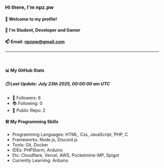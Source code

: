 
<h3><b>Hi there, I'm npz.pw</b></h3>
<h4>👋 Welcome to my profile!</h4>
<h4>👀 I'm Student, Developer and Gamer</h4>

<h4>📫 Email: <a href="mailto:npzpw@gmail.com">npzpw@gmail.com</a></h4>
<hr/>
<br/>
<h4>📊 My GitHub Stats</h4>
<h5><b>🕒 Last Update: July 23th 2025, 00:00:00 am UTC</b></h5>
<ul>
    <li>🌟 Followers: 6</li>
    <li>📚 Following: 0</li>
    <li>📂 Public Repo: 2</li>
</ul>
<h4>🛠️ My Programming Skills</h4>
<ul>
    <li>Programming Languages: HTML, Css, JavaScript, PHP, C</li>
    <li>Frameworks: Node.js, Discord.js</li>
    <li>Tools: Git, Docker</li>
    <li>IDEs: PHPStorm, Arduino</li>
    <li>Etc: Cloudflare, Vercel, AWS, Pocketmine-MP, Spigot</li>
    <li>Currently Learning: Arduino</li>
</ul>
